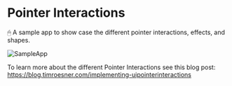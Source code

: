 # Pointer Interactions
🖱 A sample app to show case the different pointer interactions, effects, and shapes.

![SampleApp](https://user-images.githubusercontent.com/13894518/79092788-d8df2580-7d06-11ea-8631-ed02087cf600.png)

To learn more about the different Pointer Interactions see this blog post: https://blog.timroesner.com/implementing-uipointerinteractions
